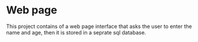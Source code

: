 # Web page 
This project contains of a web page interface that asks the user to enter the name and age, then it is stored in a seprate sql database.
